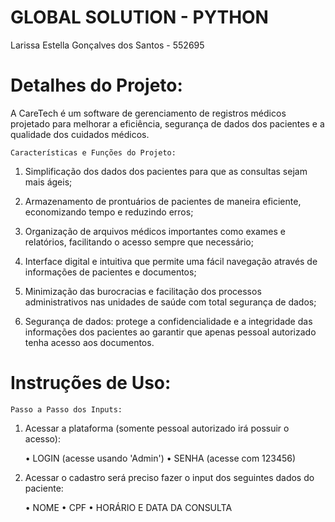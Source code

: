 # GLOBAL SOLUTION - PYTHON 
Larissa Estella Gonçalves dos Santos - 552695

# Detalhes do Projeto:
A CareTech é um software de gerenciamento de registros médicos projetado para melhorar a eficiência, segurança de dados dos pacientes e a qualidade dos cuidados médicos. 

    Características e Funções do Projeto:

1. Simplificação dos dados dos pacientes para que as consultas sejam mais ágeis;

2. Armazenamento de prontuários de pacientes de maneira eficiente, economizando tempo e reduzindo erros;

3. Organização de arquivos médicos importantes como exames e relatórios, facilitando o acesso sempre que necessário;

4. Interface digital e intuitiva que permite uma fácil navegação através de informações de pacientes e documentos;

5. Minimização das burocracias e facilitação dos processos administrativos nas unidades de saúde com total segurança de dados;

5. Segurança de dados: protege a confidencialidade e a integridade das informações dos pacientes ao garantir que apenas pessoal autorizado tenha acesso aos documentos. 

# Instruções de Uso:

    Passo a Passo dos Inputs: 

1. Acessar a plataforma (somente pessoal autorizado irá possuir o acesso):

    •	LOGIN (acesse usando 'Admin')
    •	SENHA (acesse com 123456)

2. Acessar o cadastro será preciso fazer o input dos seguintes dados do paciente:

    •	NOME
    •	CPF
    •	HORÁRIO E DATA DA CONSULTA
